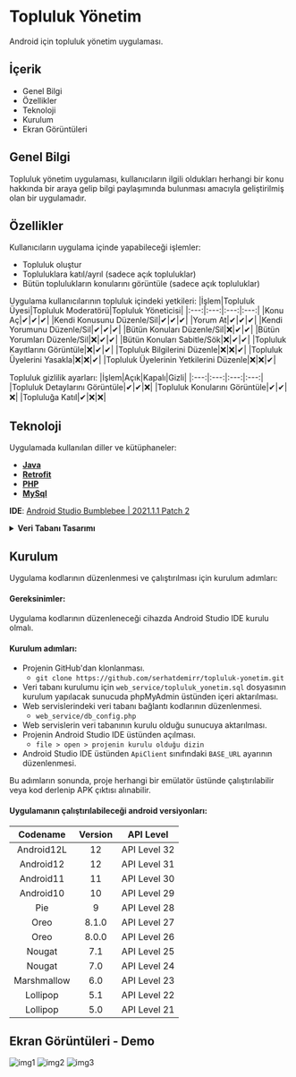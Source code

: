 # Topluluk Yönetim
Android için topluluk yönetim uygulaması.

## İçerik
- Genel Bilgi
- Özellikler
- Teknoloji
- Kurulum
- Ekran Görüntüleri

## Genel Bilgi
Topluluk yönetim uygulaması, kullanıcıların ilgili oldukları herhangi bir konu hakkında bir araya gelip bilgi paylaşımında bulunması amacıyla geliştirilmiş olan bir uygulamadır.

## Özellikler
Kullanıcıların uygulama içinde yapabileceği işlemler:
- Topluluk oluştur
- Topluluklara katıl/ayrıl (sadece açık topluluklar)
- Bütün toplulukların konularını görüntüle (sadece açık topluluklar)

Uygulama kullanıcılarının topluluk içindeki yetkileri:
|İşlem|Topluluk Üyesi|Topluluk Moderatörü|Topluluk Yöneticisi|
|:---:|:---:|:---:|:---:|
|Konu Aç|✔|✔|✔|
|Kendi Konusunu Düzenle/Sil|✔|✔|✔|
|Yorum At|✔|✔|✔|
|Kendi Yorumunu Düzenle/Sil|✔|✔|✔|
|Bütün Konuları Düzenle/Sil|❌|✔|✔|
|Bütün Yorumları Düzenle/Sil|❌|✔|✔|
|Bütün Konuları Sabitle/Sök|❌|✔|✔|
|Topluluk Kayıtlarını Görüntüle|❌|✔|✔|
|Topluluk Bilgilerini Düzenle|❌|❌|✔|
|Topluluk Üyelerini Yasakla|❌|❌|✔|
|Topluluk Üyelerinin Yetkilerini Düzenle|❌|❌|✔|

Topluluk gizlilik ayarları:
|İşlem|Açık|Kapalı|Gizli|
|:---:|:---:|:---:|:---:|
|Topluluk Detaylarını Görüntüle|✔|✔|❌|
|Topluluk Konularını Görüntüle|✔|✔|❌|
|Topluluğa Katıl|✔|❌|❌|


## Teknoloji
Uygulamada kullanılan diller ve kütüphaneler:
- **[Java](https://developer.android.com/studio/intro)**
- **[Retrofit](https://square.github.io/retrofit/)**
- **[PHP](https://www.php.net/)**
- **[MySql](https://www.mysql.com/)**

**IDE**: [Android Studio Bumblebee | 2021.1.1 Patch 2](https://androidstudio.googleblog.com/2022/02/android-studio-bumblebee-202111-patch-2.html)

<details>
  <summary><b>Veri Tabanı Tasarımı</b></summary>
	
  ![veri tabanı tasarımı](https://img001.prntscr.com/file/img001/wmbmIQi5Qs2k3fXWhECAlg.png)
</details>

## Kurulum
Uygulama kodlarının düzenlenmesi ve çalıştırılması için kurulum adımları:

#### Gereksinimler:
Uygulama kodlarının düzenleneceği cihazda Android Studio IDE kurulu olmalı.

#### Kurulum adımları:
- Projenin GitHub'dan klonlanması.
	- `git clone https://github.com/serhatdemirr/topluluk-yonetim.git`
- Veri tabanı kurulumu için `web_service/topluluk_yonetim.sql` dosyasının kurulum yapılacak sunucuda phpMyAdmin üstünden içeri aktarılması.
- Web servislerindeki veri tabanı bağlantı kodlarının düzenlenmesi.
	- `web_service/db_config.php`
- Web servislerin veri tabanının kurulu olduğu sunucuya aktarılması.
- Projenin Android Studio IDE üstünden açılması.
	- `file > open > projenin kurulu olduğu dizin`
- Android Studio IDE üstünden `ApiClient` sınıfındaki `BASE_URL` ayarının düzenlenmesi.

Bu adımların sonunda, proje herhangi bir emülatör üstünde çalıştırılabilir veya kod derlenip APK çıktısı alınabilir.

#### Uygulamanın çalıştırılabileceği android versiyonları:
|Codename|Version|API Level|
|:---:|:---:|:---:|
|Android12L|12|API Level 32|
|Android12|12|API Level 31|
|Android11|11|API Level 30|
|Android10|10|API Level 29|
|Pie|9|API Level 28|
|Oreo|8.1.0|API Level 27|
|Oreo|8.0.0|API Level 26|
|Nougat|7.1|API Level 25|
|Nougat|7.0|API Level 24|
|Marshmallow|6.0|API Level 23|
|Lollipop|5.1|API Level 22|
|Lollipop|5.0|API Level 21|

## Ekran Görüntüleri - Demo
![img1](https://img001.prntscr.com/file/img001/M-PT9sPbRFa9vjTwZ7MYnw.png)
![img2](https://img001.prntscr.com/file/img001/CUnIqWWgReKXXb2hF93mYQ.png)
![img3](https://img001.prntscr.com/file/img001/KR12cNR8TLG3GPHC5uCNrQ.png)
